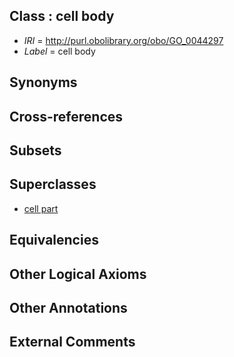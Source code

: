
## Class : cell body

 * *IRI* = http://purl.obolibrary.org/obo/GO_0044297
 * *Label* = cell body

## Synonyms


## Cross-references


## Subsets


## Superclasses

 * [cell part](../../GO/64/GO_0044464.md)

## Equivalencies


## Other Logical Axioms


## Other Annotations


## External Comments


